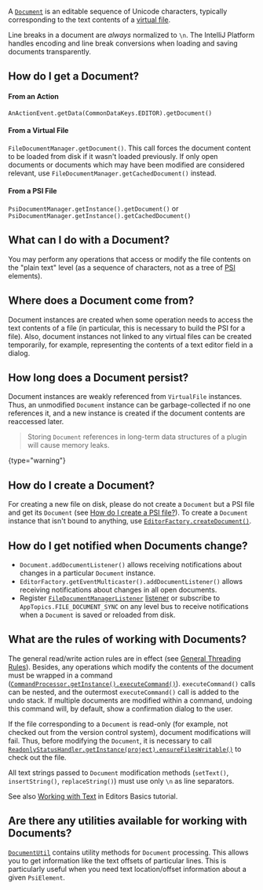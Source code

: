 [//]: # (title: Documents)

<!-- Copyright 2000-2022 JetBrains s.r.o. and other contributors. Use of this source code is governed by the Apache 2.0 license that can be found in the LICENSE file. -->

A [`Document`](upsource:///platform/core-api/src/com/intellij/openapi/editor/Document.java) is an editable sequence of Unicode characters, typically corresponding to the text contents of a [virtual file](virtual_file.md).

Line breaks in a document are _always_ normalized to `\n`.
The IntelliJ Platform handles encoding and line break conversions when loading and saving documents transparently.

## How do I get a Document?

#### From an Action

`AnActionEvent.getData(CommonDataKeys.EDITOR).getDocument()`

#### From a Virtual File

`FileDocumentManager.getDocument()`. This call forces the document content to be loaded from disk if it wasn't loaded previously.
If only open documents or documents which may have been modified are considered relevant, use `FileDocumentManager.getCachedDocument()` instead.

#### From a PSI File

`PsiDocumentManager.getInstance().getDocument()` or `PsiDocumentManager.getInstance().getCachedDocument()`

## What can I do with a Document?

You may perform any operations that access or modify the file contents on the "plain text" level (as a sequence of characters, not as a tree of [PSI](psi.md) elements).

## Where does a Document come from?

Document instances are created when some operation needs to access the text contents of a file (in particular, this is necessary to build the PSI for a file).
Also, document instances not linked to any virtual files can be created temporarily, for example, representing the contents of a text editor field in a dialog.

## How long does a Document persist?

Document instances are weakly referenced from `VirtualFile` instances.
Thus, an unmodified `Document` instance can be garbage-collected if no one references it, and a new instance is created if the document contents are reaccessed later.

> Storing `Document` references in long-term data structures of a plugin will cause memory leaks.
>
{type="warning"}

## How do I create a Document?

For creating a new file on disk, please do not create a `Document` but a PSI file and get its `Document` (see [How do I create a PSI file?](psi_files.md#how-do-i-create-a-psi-file)).
To create a `Document` instance that isn't bound to anything, use [`EditorFactory.createDocument()`](upsource:///platform/editor-ui-api/src/com/intellij/openapi/editor/EditorFactory.java).

## How do I get notified when Documents change?

* `Document.addDocumentListener()` allows receiving notifications about changes in a particular `Document` instance.
* `EditorFactory.getEventMulticaster().addDocumentListener()` allows receiving notifications about changes in all open documents.
* Register [`FileDocumentManagerListener`](upsource:///platform/platform-api/src/com/intellij/openapi/fileEditor/FileDocumentManagerListener.java) [listener](plugin_listeners.md) or subscribe to `AppTopics.FILE_DOCUMENT_SYNC` on any level bus to receive notifications when a `Document` is saved or reloaded from disk.

## What are the rules of working with Documents?

The general read/write action rules are in effect (see [General Threading Rules](general_threading_rules.md)).
Besides, any operations which modify the contents of the document must be wrapped in a command ([`CommandProcessor.getInstance().executeCommand()`](upsource:///platform/core-api/src/com/intellij/openapi/command/CommandProcessor.java)).
`executeCommand()` calls can be nested, and the outermost `executeCommand()` call is added to the undo stack.
If multiple documents are modified within a command, undoing this command will, by default, show a confirmation dialog to the user.

If the file corresponding to a `Document` is read-only (for example, not checked out from the version control system), document modifications will fail.
Thus, before modifying the `Document`, it is necessary to call [`ReadonlyStatusHandler.getInstance(project).ensureFilesWritable()`](upsource:///platform/core-api/src/com/intellij/openapi/vfs/ReadonlyStatusHandler.java) to check out the file.

All text strings passed to `Document` modification methods (`setText()`, `insertString()`, `replaceString()`) must use only `\n` as line separators.

See also [Working with Text](working_with_text.md#safely-replacing-selected-text-in-the-document) in Editors Basics tutorial.

## Are there any utilities available for working with Documents?

[`DocumentUtil`](upsource:///platform/core-impl/src/com/intellij/util/DocumentUtil.java) contains utility methods for `Document` processing.
This allows you to get information like the text offsets of particular lines.
This is particularly useful when you need text location/offset information about a given `PsiElement`.
